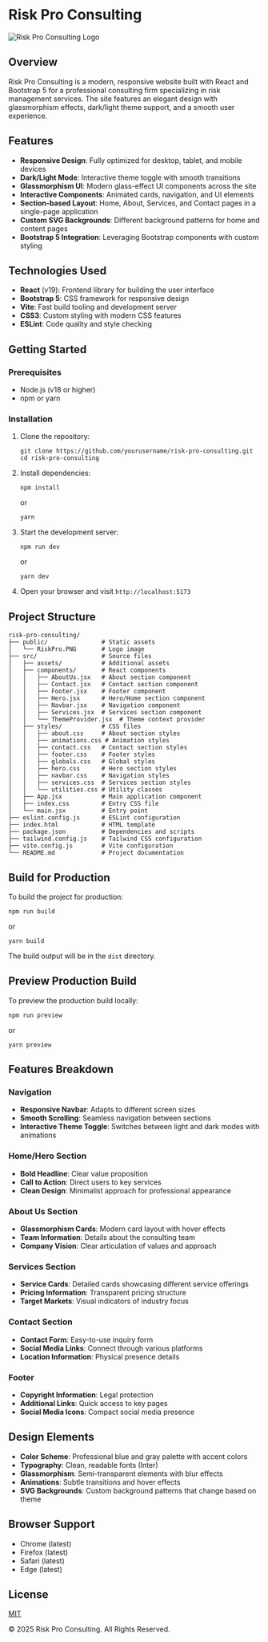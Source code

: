 # Risk Pro Consulting

![Risk Pro Consulting Logo](/public/RiskPro.PNG)

## Overview

Risk Pro Consulting is a modern, responsive website built with React and Bootstrap 5 for a professional consulting firm specializing in risk management services. The site features an elegant design with glassmorphism effects, dark/light theme support, and a smooth user experience.

## Features

- **Responsive Design**: Fully optimized for desktop, tablet, and mobile devices
- **Dark/Light Mode**: Interactive theme toggle with smooth transitions
- **Glassmorphism UI**: Modern glass-effect UI components across the site
- **Interactive Components**: Animated cards, navigation, and UI elements
- **Section-based Layout**: Home, About, Services, and Contact pages in a single-page application
- **Custom SVG Backgrounds**: Different background patterns for home and content pages
- **Bootstrap 5 Integration**: Leveraging Bootstrap components with custom styling

## Technologies Used

- **React** (v19): Frontend library for building the user interface
- **Bootstrap 5**: CSS framework for responsive design
- **Vite**: Fast build tooling and development server
- **CSS3**: Custom styling with modern CSS features
- **ESLint**: Code quality and style checking

## Getting Started

### Prerequisites

- Node.js (v18 or higher)
- npm or yarn

### Installation

1. Clone the repository:

   ```
   git clone https://github.com/yourusername/risk-pro-consulting.git
   cd risk-pro-consulting
   ```

2. Install dependencies:

   ```
   npm install
   ```

   or

   ```
   yarn
   ```

3. Start the development server:

   ```
   npm run dev
   ```

   or

   ```
   yarn dev
   ```

4. Open your browser and visit `http://localhost:5173`

## Project Structure

```
risk-pro-consulting/
├── public/               # Static assets
│   └── RiskPro.PNG       # Logo image
├── src/                  # Source files
│   ├── assets/           # Additional assets
│   ├── components/       # React components
│   │   ├── AboutUs.jsx   # About section component
│   │   ├── Contact.jsx   # Contact section component
│   │   ├── Footer.jsx    # Footer component
│   │   ├── Hero.jsx      # Hero/Home section component
│   │   ├── Navbar.jsx    # Navigation component
│   │   ├── Services.jsx  # Services section component
│   │   └── ThemeProvider.jsx  # Theme context provider
│   ├── styles/           # CSS files
│   │   ├── about.css     # About section styles
│   │   ├── animations.css # Animation styles
│   │   ├── contact.css   # Contact section styles
│   │   ├── footer.css    # Footer styles
│   │   ├── globals.css   # Global styles
│   │   ├── hero.css      # Hero section styles
│   │   ├── navbar.css    # Navigation styles
│   │   ├── services.css  # Services section styles
│   │   └── utilities.css # Utility classes
│   ├── App.jsx           # Main application component
│   ├── index.css         # Entry CSS file
│   └── main.jsx          # Entry point
├── eslint.config.js      # ESLint configuration
├── index.html            # HTML template
├── package.json          # Dependencies and scripts
├── tailwind.config.js    # Tailwind CSS configuration
├── vite.config.js        # Vite configuration
└── README.md             # Project documentation
```

## Build for Production

To build the project for production:

```
npm run build
```

or

```
yarn build
```

The build output will be in the `dist` directory.

## Preview Production Build

To preview the production build locally:

```
npm run preview
```

or

```
yarn preview
```

## Features Breakdown

### Navigation

- **Responsive Navbar**: Adapts to different screen sizes
- **Smooth Scrolling**: Seamless navigation between sections
- **Interactive Theme Toggle**: Switches between light and dark modes with animations

### Home/Hero Section

- **Bold Headline**: Clear value proposition
- **Call to Action**: Direct users to key services
- **Clean Design**: Minimalist approach for professional appearance

### About Us Section

- **Glassmorphism Cards**: Modern card layout with hover effects
- **Team Information**: Details about the consulting team
- **Company Vision**: Clear articulation of values and approach

### Services Section

- **Service Cards**: Detailed cards showcasing different service offerings
- **Pricing Information**: Transparent pricing structure
- **Target Markets**: Visual indicators of industry focus

### Contact Section

- **Contact Form**: Easy-to-use inquiry form
- **Social Media Links**: Connect through various platforms
- **Location Information**: Physical presence details

### Footer

- **Copyright Information**: Legal protection
- **Additional Links**: Quick access to key pages
- **Social Media Icons**: Compact social media presence

## Design Elements

- **Color Scheme**: Professional blue and gray palette with accent colors
- **Typography**: Clean, readable fonts (Inter)
- **Glassmorphism**: Semi-transparent elements with blur effects
- **Animations**: Subtle transitions and hover effects
- **SVG Backgrounds**: Custom background patterns that change based on theme

## Browser Support

- Chrome (latest)
- Firefox (latest)
- Safari (latest)
- Edge (latest)

## License

[MIT](https://choosealicense.com/licenses/mit/)


&copy; 2025 Risk Pro Consulting. All Rights Reserved.

